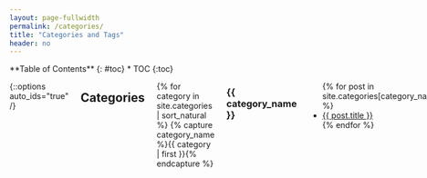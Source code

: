 ```yaml
---
layout: page-fullwidth
permalink: /categories/
title: "Categories and Tags"
header: no
---
```


<div class="row">
<div class="medium-4 medium-push-8 columns" markdown="1">
<div class="panel radius" markdown="1">
**Table of Contents**
{: #toc}
*  TOC
{:toc}
</div>
</div><!-- /.medium-4.columns -->

<div class="medium-8 medium-pull-4 columns" markdown="1">

{::options auto_ids="true" /}

## Categories

{% for category in site.categories | sort_natural %}
{% capture category_name %}{{ category | first }}{% endcapture %}
### {{ category_name }}
<ul>
{% for post in site.categories[category_name] %}
<li><a href="{{ site.url }}{{ site.baseurl }}{{ post.url }}">{{ post.title }}</a></li>
{% endfor %}
</ul>
{% endfor %}

<small markdown="1">[Up to table of contents](#toc)</small>
{: .text-right }

## Tags

{% for tag in site.tags | sort_natural %}
{% capture tag_name %}{{ tag | first }}{% endcapture %}
### {{ tag_name }}
<ul>
{% for post in site.tags[tag_name] %}
<li><a href="{{ site.url }}{{ site.baseurl }}{{ post.url }}">{{ post.title }}</a></li>
{% endfor %}
</ul>
{% endfor %}